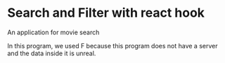 # Search and Filter with react hook

An application for movie search

In this program, we used F because this program does not have a server and the data inside it is unreal.
